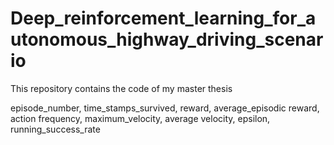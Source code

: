 # Deep_reinforcement_learning_for_autonomous_highway_driving_scenario
This repository contains the code of my master thesis


episode_number, time_stamps_survived, reward, average_episodic reward, action frequency, maximum_velocity, average velocity, epsilon, running_success_rate


